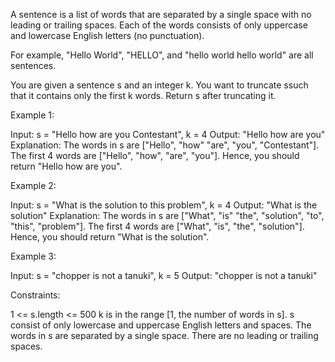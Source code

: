 A sentence is a list of words that are separated by a single space with no
leading or trailing spaces. Each of the words consists of only uppercase and
lowercase English letters (no punctuation).


For example, "Hello World", "HELLO", and "hello world hello world" are all
sentences.


You are given a sentence s​​​​​​ and an integer k​​​​​​. You want to truncate
s​​​​​​ such that it contains only the first k​​​​​​ words. Return s​​​​​​
after truncating it.


Example 1:


Input: s = "Hello how are you Contestant", k = 4
Output: "Hello how are you"
Explanation:
The words in s are ["Hello", "how" "are", "you", "Contestant"].
The first 4 words are ["Hello", "how", "are", "you"].
Hence, you should return "Hello how are you".


Example 2:


Input: s = "What is the solution to this problem", k = 4
Output: "What is the solution"
Explanation:
The words in s are ["What", "is" "the", "solution", "to", "this", "problem"].
The first 4 words are ["What", "is", "the", "solution"].
Hence, you should return "What is the solution".

Example 3:


Input: s = "chopper is not a tanuki", k = 5
Output: "chopper is not a tanuki"



Constraints:


1 <= s.length <= 500
k is in the range [1, the number of words in s].
s consist of only lowercase and uppercase English letters and spaces.
The words in s are separated by a single space.
There are no leading or trailing spaces.




